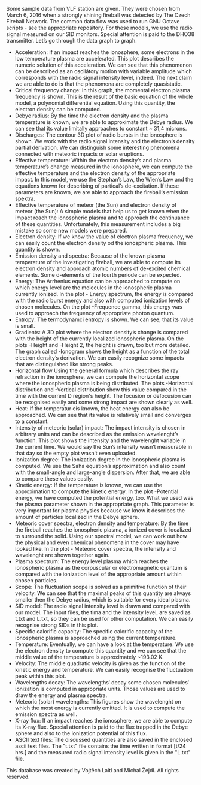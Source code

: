 Some sample data from VLF station are given. They were chosen from March 6, 2016 when a strongly shining fireball was detected by The Czech Fireball Network. The common data flow was used to run GNU Octave scripts - see the appropriate repository. 
For these models, we use the radio signal measured on our SID monitors. Special attention is paid to the DHO38 transmitter.
Let’s go through the data graph to graph.
- Acceleration:
If an impact reaches the ionosphere, some electrons in the low temperature plasma are accelerated. This plot describes the numeric solution of this acceleration. We can see that this phenomenon can be described as an oscilátory motion with variable amplitude which corresponds with the radio signal intensity level, indeed. The next claim we are able to do is that the phenomena are completely quasistatic.
- Critical frequency change:
In this graph, the momental electron plasma frequency is shown. This is the result of the basic equation of the whole model, a polynomial differential equation. Using this quantity, the electron density can be computed.
- Debye radius:
By the time the electron density and the plasma temperature is known, we are able to approximate the Debye radius. We can see that its value limitally approaches to constant ~ 31,4 microns.
- Discharges:
The contour 3D plot of radio bursts in the ionosphere is shown. We work with the radio signal intensity and the electron’s density partial derivation. We can distinguish some interesting phenomena connected with meteoric impacts or solar eruptions.
- Effective temperature:
Within the electron density’s and plasma temperature’s change measured in the ionosphere, we can compute the effective temperature and the electron density of the appropriate impact. In this model, we use the Stephan’s Law, the Wien’s Law and the equations known for describing of partical’s de-excitation. If these parameters are known, we are able to approach the fireball‘s emission spektra.
- Effective temperature of meteor (the Sun) and electron density of meteor (the Sun):
A simple models that help us to get known when the impact reach the ionospheric plasma and to approach the continuance of these quantities. Unfortunately, this measurement includes a big mistake so some new models were prepared.
- Electron density:
If we know the value of electron plasma frequency, we can easily count the electron density od the ionospheric plasma. This quantity is shown.
- Emission density and spectra:
Because of the known plasma temperature of the investigating fireball, we are able to compute its electron density and approach atomic numbers of de-excited chemical elements. Some d-elements of the fourth periode can be expected. 
- Energy: 
The Arrhenius equation can be approached to compute on which energy level are the molecules in the ionospheric plasma currently ionized. In the plot - Energy spectrum, the energy is compared with the radio burst energy and also with computed ionization levels of chosen molecules. On the plot -Frequence gamma, this energy was used to approach the frequency of appropriate photon quantum.
- Entropy: 
The termodynamci entropy is shown. We can see, that its value is small.
- Gradients:
A 3D plot where the electron density’s change is compared with the height of the currently localized ionospheric plasma. On the plots -Height and -Height 2, the height is drawn, too but more detailed. The graph called -Ionogram shows the height as a function of the total electron density’s derivation. We can easily recognize some impacts that are distinguished like strong peaks.
- Horizontal flow
Using the general formula which describes the ray refraction in the ionosphere, we can compute the horizontal scope where the ionospheric plasma is being distributed. The plots -Horizontal distribution and -Vertical distribution show this value compared in the time with the current D region's height. The focusion or defocusion can be recognised easily and some strong impact are shown clearly as well. 
- Heat:
If the temperatur eis known, the heat energy can also be approached. We can see that its value is relatively small and converges to a constant.
- Intensity of meteoric (solar) impact:
The impact intensity is chosen in arbitrary units and can be described as the emission wavelenght’s function. This plot shows the intensity and the wavelenght variable in the current time. We would say the Sun’s intensity wasn’t measurable in that day so the empty plot wasn’t even uploaded.
- Ionization degree:
The ionization degree in the ionospheric plasma is computed. We use the Saha equation’s approximation and also count with the small-angle and large-angle dispersion. After that, we are able to compare these values easily.
- Kinetic energy:
If the temperature is known, we can use the approximation to compute the kinetic energy. In the plot -Potential energy, we have computed the potential energy, too. What we used was the plasma parameter shown in the appropriate graph. This parameter is very important for plasma physics because we know it describes the amount of particles localized in the Debye sphere.
- Meteoric cover spectra, electron density and temperature:
By the time the fireball reaches the ionospheric plasma, a ionized cover is localized to surround the solid. Using our spectral model, we can work out how the physical and even chemical phenomena in the cover may have looked like. In the plot - Meteoric cover spectra, the intensity and wavelenght are shown together again.
- Plasma spectrum:
The energy level plasma which reaches the ionospheric plasma as the corpuscular or electromagnetic quantum is compared with the ionization level of the appropriate amount within chosen particles.
- Scope:
The fluctuation scope is solved as a primitive function of their velocity. We can see that the maximal peaks of this quantity are always smaller then the Debye radius, which is suitable for every ideal plasma.
- SID model:
The radio signal intensity level is drawn and compared with our model. The input files, the tima and the intensity level, are saved as t.txt and L.txt, so they can be used for other computation. We can easily recognise strong SIDs in this plot.
- Specific calorific capacity:
The specific calorific capacity of the ionospheric plasma is approached using the current temperature.
- Temperature:
Eventually, we can have a look at the temperature. We use the electron density to compute this quantity and we can see that the middle value of the temperature is approximately ~193.02 K.
- Velocity:
The middle quadratic velocity is given as the function of the kinetic energy and temperature. We can easily recognise the fluctuation peak within this plot.
- Wavelengths decay:
The wavelengths‘ decay some chosen molecules‘ ionization is computed in appropriate units. Those values are used to draw the energy and plasma spectra.
- Meteoric (solar) wavelengths:
This figures show the wavelenght on which the most energy is currently emitted. It is used to compute the emission spectra as well.
- X-ray flux:
If an impact reaches the ionosphere, we are able to compute its X-ray flux. Special attention is paid to the flux trapped in the Debye sphere and also to the ionization potential of this flux.
- ASCII text files:
The discussed quantities are also saved in the enclosed ascii text files. The "t.txt" file contains the time written in format [t/24 hrs.] and the measured radio signal intensity level is given in the "L.txt" file.

This database was created by Vojtěch Laitl and Michal Žejdl. All rights reserved.
